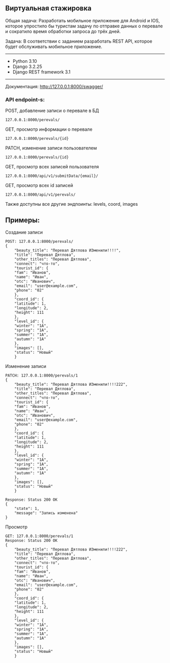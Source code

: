 ## Виртуальная стажировка
Общая задача: Разработать мобильное приложение для Android и IOS, которое упростило бы туристам задачу по отправке данных о перевале и сократило время обработки запроса до трёх дней.

Задача: В соответствии с заданием разработать REST API, которое будет обслуживать мобильное приложение.

---

- Python 3.10
- Django 3.2.25
- Django REST framework 3.1

---

Документация: http://127.0.0.1:8000/swagger/


### API endpoint-s:

POST, добавление записи о перевале в БД

    127.0.0.1:8000/perevals/

GET, просмотр информации о перевале

    127.0.0.1:8000/perevals/{id}


PATCH, изменение записи пользователем

    127.0.0.1:8000/perevals/{id}

GET, просмотр всех записей пользователя

    127.0.0.1:8000/api/v1/submitData/{email}/

GET, просмотр всех id записей

    127.0.0.1:8000/api/v1/perevals/

Также доступны все другие эндпоинты: levels, coord, images

## Примеры:

Создание записи

    POST: 127.0.0.1:8000/perevals/
    {
        "beauty_title": "Перевал Дятлова ИЗменили!!!!",
        "title": "Перевал Дятлова",
        "other_titles": "Перевал Дятлова",
        "connect": "что-то",
        "tourist_id": {
        "fam": "Иванов",
        "name": "Иван",
        "otc": "Иванович",
        "email": "user@example.com",
        "phone": "02"
        },
        "coord_id": {
        "latitude": 1,
        "longitude": 2,
        "height": 111
        },
        "level_id": {
        "winter": "1А",
        "spring": "1А",
        "summer": "1А",
        "autumn": "1А"
        },
        "images": [],
        "status": "Новый"
        }


Изменение записи
    
    PATCH: 127.0.0.1:8000/perevals/1
    {
        "beauty_title": "Перевал Дятлова ИЗменили!!!!222",
        "title": "Перевал Дятлова",
        "other_titles": "Перевал Дятлова",
        "connect": "что-то",
        "tourist_id": {
        "fam": "Иванов",
        "name": "Иван",
        "otc": "Иванович",
        "email": "user@example.com",
        "phone": "02"
        },
        "coord_id": {
        "latitude": 1,
        "longitude": 2,
        "height": 111
        },
        "level_id": {
        "winter": "1А",
        "spring": "1А",
        "summer": "1А",
        "autumn": "1А"
        },
        "images": [],
        "status": "Новый"
        }

    Response: Status 200 OK
    {
        "state": 1,
        "message": "Запись изменена"
    }

Просмотр

    GET: 127.0.0.1:8000/perevals/1
    Response: Status 200 OK
    {
        "beauty_title": "Перевал Дятлова ИЗменили!!!!222",
        "title": "Перевал Дятлова",
        "other_titles": "Перевал Дятлова",
        "connect": "что-то",
        "tourist_id": {
        "fam": "Иванов",
        "name": "Иван",
        "otc": "Иванович",
        "email": "user@example.com",
        "phone": "02"
        },
        "coord_id": {
        "latitude": 1,
        "longitude": 2,
        "height": 111
        },
        "level_id": {
        "winter": "1А",
        "spring": "1А",
        "summer": "1А",
        "autumn": "1А"
        },
        "images": [],
        "status": "Новый"
        }
